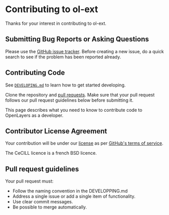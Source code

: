 # Contributing to ol-ext

Thanks for your interest in contributing to ol-ext.

## Submitting Bug Reports or Asking Questions

Please use the [GitHub issue tracker](https://github.com/Viglino/ol-ext/issues). 
Before creating a new issue, do a quick search to see if the problem has been reported already.

## Contributing Code

See [`DEVELOPING.md`](https://github.com/Viglino/ol-ext/DEVELOPING.md) to learn how to get started developing.

Clone the repository and [pull requests](https://help.github.com/articles/using-pull-requests). Make sure
that your pull request follows our pull request guidelines below before submitting it.

This page describes what you need to know to contribute code to OpenLayers as a developer.

## Contributor License Agreement

Your contribution will be under our [license](https://raw.githubusercontent.com/Viglino/ol-ext/master/LICENCE.md) 
as per [GitHub's terms of service](https://help.github.com/articles/github-terms-of-service/#6-contributions-under-repository-license).

The CeCILL licence is a french BSD licence.

## Pull request guidelines

Your pull request must:
* Follow the naming convention in the DEVELOPPING.md
* Address a single issue or add a single item of functionality.
* Use clear commit messages.
* Be possible to merge automatically.
